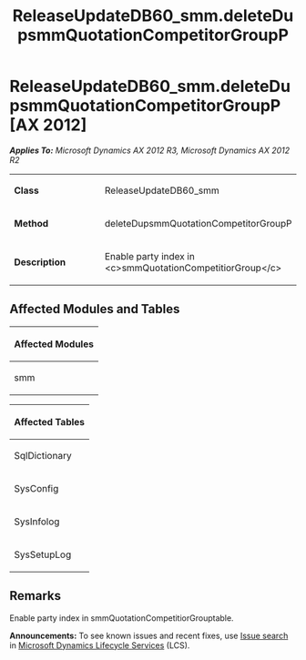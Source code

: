 ﻿---
title: ReleaseUpdateDB60_smm.deleteDupsmmQuotationCompetitorGroupP
TOCTitle: ReleaseUpdateDB60_smm.deleteDupsmmQuotationCompetitorGroupP
ms:assetid: efcd90cf-234c-144b-bcf6-73e29cd590a6
ms:mtpsurl: https://msdn.microsoft.com/en-us/library/JJ720033(v=AX.60)
ms:contentKeyID: 49712085
ms.date: 05/18/2015
mtps_version: v=AX.60
---

# ReleaseUpdateDB60\_smm.deleteDupsmmQuotationCompetitorGroupP [AX 2012]


_**Applies To:** Microsoft Dynamics AX 2012 R3, Microsoft Dynamics AX 2012 R2_

<table>
<colgroup>
<col style="width: 50%" />
<col style="width: 50%" />
</colgroup>
<tbody>
<tr class="odd">
<td><p><strong>Class</strong></p></td>
<td><p>ReleaseUpdateDB60_smm</p></td>
</tr>
<tr class="even">
<td><p><strong>Method</strong></p></td>
<td><p>deleteDupsmmQuotationCompetitorGroupP</p></td>
</tr>
<tr class="odd">
<td><p><strong>Description</strong></p></td>
<td><p>Enable party index in &lt;c&gt;smmQuotationCompetitiorGroup&lt;/c&gt;</p></td>
</tr>
</tbody>
</table>


## Affected Modules and Tables

<table>
<colgroup>
<col style="width: 100%" />
</colgroup>
<thead>
<tr class="header">
<th><p>Affected Modules</p></th>
</tr>
</thead>
<tbody>
<tr class="odd">
<td><p>smm</p></td>
</tr>
</tbody>
</table>


<table>
<colgroup>
<col style="width: 100%" />
</colgroup>
<thead>
<tr class="header">
<th><p>Affected Tables</p></th>
</tr>
</thead>
<tbody>
<tr class="odd">
<td><p>SqlDictionary</p></td>
</tr>
<tr class="even">
<td><p>SysConfig</p></td>
</tr>
<tr class="odd">
<td><p>SysInfolog</p></td>
</tr>
<tr class="even">
<td><p>SysSetupLog</p></td>
</tr>
</tbody>
</table>


## Remarks

Enable party index in smmQuotationCompetitiorGrouptable.

  
**Announcements:** To see known issues and recent fixes, use [Issue search](http://go.microsoft.com/fwlink/?linkid=389258) in [Microsoft Dynamics Lifecycle Services](http://go.microsoft.com/fwlink/?linkid=306505) (LCS).


